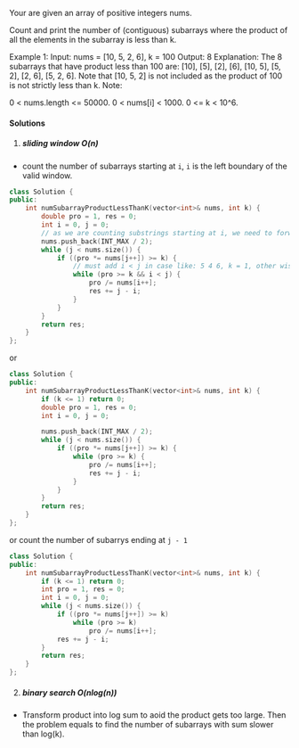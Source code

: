 Your are given an array of positive integers nums.

Count and print the number of (contiguous) subarrays where the product of all the elements in the subarray is less than k.

Example 1:
Input: nums = [10, 5, 2, 6], k = 100
Output: 8
Explanation: The 8 subarrays that have product less than 100 are: [10], [5], [2], [6], [10, 5], [5, 2], [2, 6], [5, 2, 6].
Note that [10, 5, 2] is not included as the product of 100 is not strictly less than k.
Note:

0 < nums.length <= 50000.
0 < nums[i] < 1000.
0 <= k < 10^6.

#### Solutions

1. ##### sliding window O(n)

- count the number of subarrays starting at `i`, `i` is the left boundary of the valid window.

```c++
class Solution {
public:
    int numSubarrayProductLessThanK(vector<int>& nums, int k) {
        double pro = 1, res = 0;
        int i = 0, j = 0;        
        // as we are counting substrings starting at i, we need to forward i tiil the end in the last for loop.
        nums.push_back(INT_MAX / 2);
        while (j < nums.size()) {
            if ((pro *= nums[j++]) >= k) {
                // must add i < j in case like: 5 4 6, k = 1, other wise i will move over j
                while (pro >= k && i < j) {
                    pro /= nums[i++];
                    res += j - i;
                }
            }
        }
        return res;
    }
};
```

or

```c++
class Solution {
public:
    int numSubarrayProductLessThanK(vector<int>& nums, int k) {
        if (k <= 1) return 0;
        double pro = 1, res = 0;
        int i = 0, j = 0;

        nums.push_back(INT_MAX / 2);
        while (j < nums.size()) {
            if ((pro *= nums[j++]) >= k) {
                while (pro >= k) {
                    pro /= nums[i++];
                    res += j - i;
                }
            }
        }
        return res;
    }
};
```

or count the number of subarrys ending at `j - 1`


```c++
class Solution {
public:
    int numSubarrayProductLessThanK(vector<int>& nums, int k) {
        if (k <= 1) return 0;
        int pro = 1, res = 0;
        int i = 0, j = 0;
        while (j < nums.size()) {
            if ((pro *= nums[j++]) >= k)
                while (pro >= k)
                    pro /= nums[i++];
            res += j - i;
        }
        return res;
    }
};

```

2. ##### binary search O(nlog(n))

- Transform product into log sum to aoid the product gets too large. Then the problem equals to find the number of subarrays with sum slower than log(k).

```c++


```